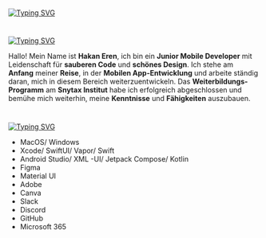 #

[![Typing SVG](https://readme-typing-svg.demolab.com?font=Silkscreen&size=29&pause=1000&repeat=false&width=435&lines=Meine+Projekte+%E2%AC%87%EF%B8%8F)](https://git.io/typing-svg)

#

[![Typing SVG](https://readme-typing-svg.demolab.com?font=Silkscreen&size=29&pause=1000&repeat=false&width=435&lines=%C3%9Cber+mich+%E2%AC%87%EF%B8%8F)](https://git.io/typing-svg)

Hallo! Mein Name ist **Hakan Eren**, ich bin ein **Junior Mobile Developer** mit Leidenschaft für **sauberen Code** und **schönes Design**. Ich stehe am **Anfang** meiner **Reise**, in der **Mobilen App-Entwicklung** und arbeite ständig daran, mich in diesem Bereich weiterzuentwickeln. Das **Weiterbildungs-Programm** am **Snytax Institut** habe ich erfolgreich abgeschlossen und bemühe mich weiterhin, meine **Kenntnisse** und **Fähigkeiten** auszubauen. 

#

[![Typing SVG](https://readme-typing-svg.demolab.com?font=Silkscreen&size=29&pause=1000&repeat=false&width=435&lines=tech+stack+%E2%AC%87%EF%B8%8F)](https://git.io/typing-svg)

- MacOS/ Windows
- Xcode/ SwiftUI/ Vapor/ Swift  
- Android Studio/ XML -UI/ Jetpack Compose/ Kotlin 
- Figma
- Material UI 
- Adobe
- Canva
- Slack
- Discord
- GitHub 
- Microsoft 365
